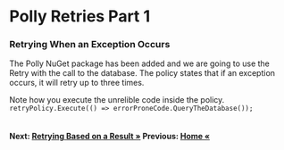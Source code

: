 # Polly Retries Part 1

### Retrying When an Exception Occurs
The Polly NuGet package has been added and we are going to use the Retry with the call to the database. 
The policy states that if an exception occurs, it will retry up to three times.

Note how you execute the unrelible code inside the policy. `retryPolicy.Execute(() => errorProneCode.QueryTheDatabase());`


``` cs --region retryIfException --source-file .\src\Program.cs --project .\src\PollyDemo.csproj 
```

#### Next: [Retrying Based on a Result  &raquo;](./retryIfIncorrectStatus.md) Previous: [Home &laquo;](../README.md)